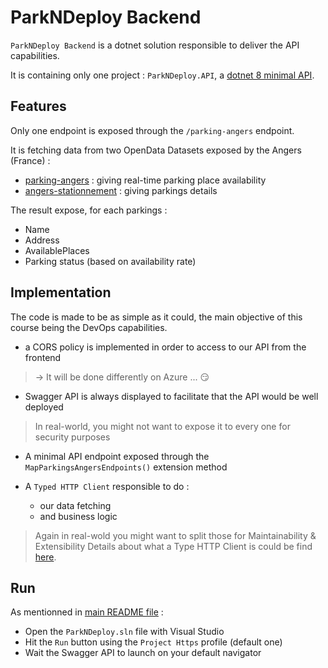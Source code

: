 # ParkNDeploy Backend

`ParkNDeploy Backend` is a dotnet solution responsible to deliver the API capabilities.

It is containing only one project : `ParkNDeploy.API`, a [dotnet 8 minimal API](https://learn.microsoft.com/en-us/aspnet/core/fundamentals/minimal-apis/overview?view=aspnetcore-8.0).

## Features 

Only one endpoint is exposed through the `/parking-angers` endpoint.

It is fetching data from two OpenData Datasets exposed by the Angers (France) : 
- [parking-angers](https://data.angers.fr/explore/dataset/parking-angers/api/) : giving real-time parking place availability
- [angers-stationnement](https://data.angers.fr/explore/dataset/angers_stationnement/api/) : giving parkings details

The result expose, for each parkings : 
- Name
- Address
- AvailablePlaces
- Parking status (based on availability rate)

## Implementation

The code is made to be as simple as it could, the main objective of this course being the DevOps capabilities.

- a CORS policy is implemented in order to access to our API from the frontend
> &rarr; It will be done differently on Azure ... :smirk:

- Swagger API is always displayed to facilitate that the API would be well deployed
> In real-world, you might not want to expose it to every one for security purposes

- A minimal API endpoint exposed through the `MapParkingsAngersEndpoints()` extension method

- A `Typed HTTP Client` responsible to do :
  - our data fetching
  - and business logic
> Again in real-wold you might want to split those for Maintainability & Extensibility
> Details about what a Type HTTP Client is could be find [here](https://www.milanjovanovic.tech/blog/the-right-way-to-use-httpclient-in-dotnet).

## Run

As mentionned in [main README file](../README.md#backend) :

- Open the `ParkNDeploy.sln` file with Visual Studio 
- Hit the `Run` button using the `Project Https` profile (default one)
- Wait the Swagger API to launch on your default navigator
